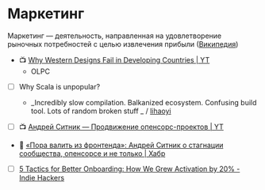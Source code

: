 # Маркетинг

Маркетинг — деятельность, направленная на удовлетворение рыночных потребностей с целью извлечения прибыли ([Википедия](https://ru.wikipedia.org/wiki/Маркетинг))

- :tv: [Why Western Designs Fail in Developing Countries | YT](https://www.youtube.com/watch?v=CGRtyxEpoGg)
	- OLPC

- [ ] Why Scala is unpopular?
	- _Incredibly slow compilation. Balkanized ecosystem. Confusing build tool. Lots of random broken stuff _ / [lihaoyi](https://www.reddit.com/r/scala/comments/l4pggx/comment/gkpv91l/?share_id=XNhYyyaiFhdO0wgdkpctv&utm_content=2)

- [ ] :tv: [Андрей Ситник — Продвижение опенсорс-проектов | YT](https://www.youtube.com/watch?v=SbgqR79nPd0)

- :newspaper: [«Пора валить из фронтенда»: Андрей Ситник о стагнации сообщества, опенсорсе и не только | Хабр](https://habr.com/ru/companies/jugru/articles/444652/)

- [ ] [5 Tactics for Better Onboarding: How We Grew Activation by 20% - Indie Hackers](https://www.indiehackers.com/post/5-tactics-for-better-onboarding-how-we-grew-activation-by-20-e6ba694bdc?nocache=1716230993954)
